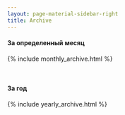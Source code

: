 ```yaml
---
layout: page-material-sidebar-right
title: Archive
---
```

#### За определенный месяц
{% include monthly_archive.html %}

<br/>

#### За год
{% include yearly_archive.html %}
